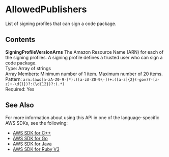 # AllowedPublishers<a name="API_AllowedPublishers"></a>

List of signing profiles that can sign a code package\. 

## Contents<a name="API_AllowedPublishers_Contents"></a>

 **SigningProfileVersionArns**   <a name="SSS-Type-AllowedPublishers-SigningProfileVersionArns"></a>
The Amazon Resource Name \(ARN\) for each of the signing profiles\. A signing profile defines a trusted user who can sign a code package\.   
Type: Array of strings  
Array Members: Minimum number of 1 item\. Maximum number of 20 items\.  
Pattern: `arn:(aws[a-zA-Z0-9-]*):([a-zA-Z0-9\-])+:([a-z]{2}(-gov)?-[a-z]+-\d{1})?:(\d{12})?:(.*)`   
Required: Yes

## See Also<a name="API_AllowedPublishers_SeeAlso"></a>

For more information about using this API in one of the language\-specific AWS SDKs, see the following:
+  [AWS SDK for C\+\+](https://docs.aws.amazon.com/goto/SdkForCpp/lambda-2015-03-31/AllowedPublishers) 
+  [AWS SDK for Go](https://docs.aws.amazon.com/goto/SdkForGoV1/lambda-2015-03-31/AllowedPublishers) 
+  [AWS SDK for Java](https://docs.aws.amazon.com/goto/SdkForJava/lambda-2015-03-31/AllowedPublishers) 
+  [AWS SDK for Ruby V3](https://docs.aws.amazon.com/goto/SdkForRubyV3/lambda-2015-03-31/AllowedPublishers) 